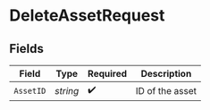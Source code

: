 # DeleteAssetRequest


## Fields

| Field              | Type               | Required           | Description        |
| ------------------ | ------------------ | ------------------ | ------------------ |
| `AssetID`          | *string*           | :heavy_check_mark: | ID of the asset    |